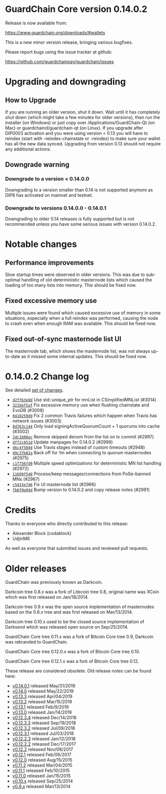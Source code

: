 GuardChain Core version 0.14.0.2
==========================

Release is now available from:

  <https://www.guardchain.org/downloads/#wallets>

This is a new minor version release, bringing various bugfixes.

Please report bugs using the issue tracker at github:

  <https://github.com/guardchainpay/guardchain/issues>


Upgrading and downgrading
=========================

How to Upgrade
--------------

If you are running an older version, shut it down. Wait until it has completely
shut down (which might take a few minutes for older versions), then run the
installer (on Windows) or just copy over /Applications/GuardChain-Qt (on Mac) or
guardchaind/guardchain-qt (on Linux). If you upgrade after DIP0003 activation and you were
using version < 0.13 you will have to reindex (start with -reindex-chainstate
or -reindex) to make sure your wallet has all the new data synced. Upgrading from
version 0.13 should not require any additional actions.

Downgrade warning
-----------------

### Downgrade to a version < 0.14.0.0

Downgrading to a version smaller than 0.14 is not supported anymore as DIP8 has
activated on mainnet and testnet.

### Downgrade to versions 0.14.0.0 - 0.14.0.1

Downgrading to older 0.14 releases is fully supported but is not
recommended unless you have some serious issues with version 0.14.0.2.

Notable changes
===============

Performance improvements
------------------------
Slow startup times were observed in older versions. This was due to sub-optimal handling of old
deterministic masternode lists which caused the loading of too many lists into memory. This should be
fixed now.

Fixed excessive memory use
--------------------------
Multiple issues were found which caused excessive use of memory in some situations, especially when
a full reindex was performed, causing the node to crash even when enough RAM was available. This should
be fixed now.

Fixed out-of-sync masternode list UI
------------------------------------
The masternode tab, which shows the masternode list, was not always up-to-date as it missed some internal
updates. This should be fixed now.

0.14.0.2 Change log
===================

See detailed [set of changes](https://github.com/guardchainpay/guardchain/compare/v0.14.0.1...guardchainpay:v0.14.0.2).

- [`d2ff63e8d`](https://github.com/guardchainpay/guardchain/commit/d2ff63e8d) Use std::unique_ptr for mnList in CSimplifiedMNList (#3014)
- [`321bbf5af`](https://github.com/guardchainpay/guardchain/commit/321bbf5af) Fix excessive memory use when flushing chainstate and EvoDB (#3008)
- [`0410259dd`](https://github.com/guardchainpay/guardchain/commit/0410259dd) Fix 2 common Travis failures which happen when Travis has network issues (#3003)
- [`8d763c144`](https://github.com/guardchainpay/guardchain/commit/8d763c144) Only load signingActiveQuorumCount + 1 quorums into cache (#3002)
- [`2dc1b06ec`](https://github.com/guardchainpay/guardchain/commit/2dc1b06ec) Remove skipped denom from the list on tx commit (#2997)
- [`dff2c851d`](https://github.com/guardchainpay/guardchain/commit/dff2c851d) Update manpages for 0.14.0.2 (#2999)
- [`46c4f5844`](https://github.com/guardchainpay/guardchain/commit/46c4f5844) Use Travis stages instead of custom timeouts (#2948)
- [`49c37b82a`](https://github.com/guardchainpay/guardchain/commit/49c37b82a) Back off for 1m when connecting to quorum masternodes (#2975)
- [`c1f756fd9`](https://github.com/guardchainpay/guardchain/commit/c1f756fd9) Multiple speed optimizations for deterministic MN list handling (#2972)
- [`11699f540`](https://github.com/guardchainpay/guardchain/commit/11699f540) Process/keep messages/connections from PoSe-banned MNs (#2967)
- [`c5415e746`](https://github.com/guardchainpay/guardchain/commit/c5415e746) Fix UI masternode list (#2966)
- [`fb6f0e04d`](https://github.com/guardchainpay/guardchain/commit/fb6f0e04d) Bump version to 0.14.0.2 and copy release notes (#2991)

Credits
=======

Thanks to everyone who directly contributed to this release:

- Alexander Block (codablock)
- UdjinM6

As well as everyone that submitted issues and reviewed pull requests.

Older releases
==============

GuardChain was previously known as Darkcoin.

Darkcoin tree 0.8.x was a fork of Litecoin tree 0.8, original name was XCoin
which was first released on Jan/18/2014.

Darkcoin tree 0.9.x was the open source implementation of masternodes based on
the 0.8.x tree and was first released on Mar/13/2014.

Darkcoin tree 0.10.x used to be the closed source implementation of Darksend
which was released open source on Sep/25/2014.

GuardChain Core tree 0.11.x was a fork of Bitcoin Core tree 0.9,
Darkcoin was rebranded to GuardChain.

GuardChain Core tree 0.12.0.x was a fork of Bitcoin Core tree 0.10.

GuardChain Core tree 0.12.1.x was a fork of Bitcoin Core tree 0.12.

These release are considered obsolete. Old release notes can be found here:

- [v0.14.0.1](https://github.com/guardchainpay/guardchain/blob/master/doc/release-notes/guardchain/release-notes-0.14.0.1.md) released May/31/2019
- [v0.14.0](https://github.com/guardchainpay/guardchain/blob/master/doc/release-notes/guardchain/release-notes-0.14.0.md) released May/22/2019
- [v0.13.3](https://github.com/guardchainpay/guardchain/blob/master/doc/release-notes/guardchain/release-notes-0.13.3.md) released Apr/04/2019
- [v0.13.2](https://github.com/guardchainpay/guardchain/blob/master/doc/release-notes/guardchain/release-notes-0.13.2.md) released Mar/15/2019
- [v0.13.1](https://github.com/guardchainpay/guardchain/blob/master/doc/release-notes/guardchain/release-notes-0.13.1.md) released Feb/9/2019
- [v0.13.0](https://github.com/guardchainpay/guardchain/blob/master/doc/release-notes/guardchain/release-notes-0.13.0.md) released Jan/14/2019
- [v0.12.3.4](https://github.com/guardchainpay/guardchain/blob/master/doc/release-notes/guardchain/release-notes-0.12.3.4.md) released Dec/14/2018
- [v0.12.3.3](https://github.com/guardchainpay/guardchain/blob/master/doc/release-notes/guardchain/release-notes-0.12.3.3.md) released Sep/19/2018
- [v0.12.3.2](https://github.com/guardchainpay/guardchain/blob/master/doc/release-notes/guardchain/release-notes-0.12.3.2.md) released Jul/09/2018
- [v0.12.3.1](https://github.com/guardchainpay/guardchain/blob/master/doc/release-notes/guardchain/release-notes-0.12.3.1.md) released Jul/03/2018
- [v0.12.2.3](https://github.com/guardchainpay/guardchain/blob/master/doc/release-notes/guardchain/release-notes-0.12.2.3.md) released Jan/12/2018
- [v0.12.2.2](https://github.com/guardchainpay/guardchain/blob/master/doc/release-notes/guardchain/release-notes-0.12.2.2.md) released Dec/17/2017
- [v0.12.2](https://github.com/guardchainpay/guardchain/blob/master/doc/release-notes/guardchain/release-notes-0.12.2.md) released Nov/08/2017
- [v0.12.1](https://github.com/guardchainpay/guardchain/blob/master/doc/release-notes/guardchain/release-notes-0.12.1.md) released Feb/06/2017
- [v0.12.0](https://github.com/guardchainpay/guardchain/blob/master/doc/release-notes/guardchain/release-notes-0.12.0.md) released Aug/15/2015
- [v0.11.2](https://github.com/guardchainpay/guardchain/blob/master/doc/release-notes/guardchain/release-notes-0.11.2.md) released Mar/04/2015
- [v0.11.1](https://github.com/guardchainpay/guardchain/blob/master/doc/release-notes/guardchain/release-notes-0.11.1.md) released Feb/10/2015
- [v0.11.0](https://github.com/guardchainpay/guardchain/blob/master/doc/release-notes/guardchain/release-notes-0.11.0.md) released Jan/15/2015
- [v0.10.x](https://github.com/guardchainpay/guardchain/blob/master/doc/release-notes/guardchain/release-notes-0.10.0.md) released Sep/25/2014
- [v0.9.x](https://github.com/guardchainpay/guardchain/blob/master/doc/release-notes/guardchain/release-notes-0.9.0.md) released Mar/13/2014

